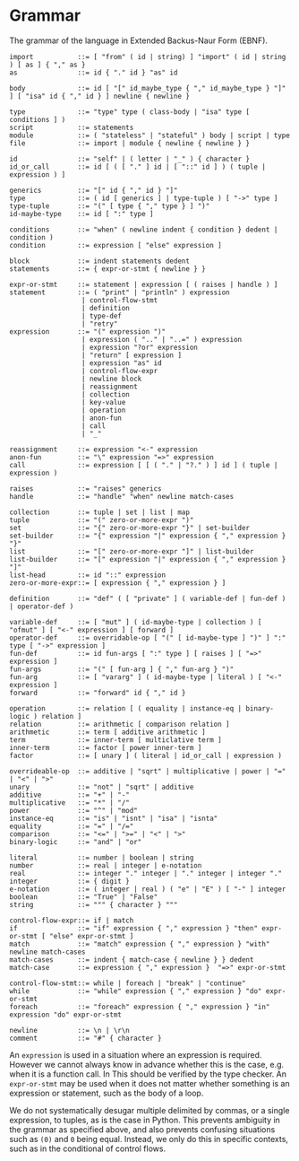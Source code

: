 # Grammar

The grammar of the language in Extended Backus-Naur Form (EBNF).

    import           ::= [ "from" ( id | string) ] "import" ( id | string ) [ as ] { "," as }
    as               ::= id { "." id } "as" id

    body             ::= id [ "[" id_maybe_type { "," id_maybe_type } "]" ] [ "isa" id { "," id } ] newline { newline }

    type             ::= "type" type ( class-body | "isa" type [ conditions ] )
    script           ::= statements
    module           ::= ( "stateless" | "stateful" ) body | script | type
    file             ::= import | module { newline { newline } }
    
    id               ::= "self" | ( letter | "_" ) { character }
    id_or_call       ::= id [ ( [ "." ] id | [ "::" id ] ) ( tuple | expression ) ]

    generics         ::= "[" id { "," id } "]"
    type             ::= ( id [ generics ] | type-tuple ) [ "->" type ]
    type-tuple       ::= "(" [ type { "," type } ] ")"
    id-maybe-type    ::= id [ ":" type ]
    
    conditions       ::= "when" ( newline indent { condition } dedent | condition )
    condition        ::= expression [ "else" expression ]
    
    block            ::= indent statements dedent
    statements       ::= { expr-or-stmt { newline } }
    
    expr-or-stmt     ::= statement | expression [ ( raises | handle ) ]
    statement        ::= ( "print" | "println" ) expression
                      | control-flow-stmt
                      | definition
                      | type-def
                      | "retry"
    expression       ::= "(" expression ")" 
                      | expression ( ".." | "..=" ) expression
                      | expression "?or" expression
                      | "return" [ expression ]
                      | expression "as" id 
                      | control-flow-expr 
                      | newline block
                      | reassignment
                      | collection
                      | key-value
                      | operation
                      | anon-fun
                      | call
                      | "_"
                     
    reassignment     ::= expression "<-" expression
    anon-fun         ::= "\" expression "=>" expression
    call             ::= expression [ [ ( "." | "?." ) ] id ] ( tuple | expression )
    
    raises           ::= "raises" generics
    handle           ::= "handle" "when" newline match-cases
    
    collection       ::= tuple | set | list | map
    tuple            ::= "(" zero-or-more-expr ")"
    set              ::= "{" zero-or-more-expr "}" | set-builder
    set-builder      ::= "{" expression "|" expression { "," expression } "}"
    list             ::= "[" zero-or-more-expr "]" | list-builder
    list-builder     ::= "[" expression "|" expression { "," expression } "]"
    list-head        ::= id "::" expression
    zero-or-more-expr::= [ expression { "," expression } ]
    
    definition       ::= "def" ( [ "private" ] ( variable-def | fun-def ) | operator-def )

    variable-def     ::= [ "mut" ] ( id-maybe-type | collection ) [ "ofmut" ] [ "<-" expression ] [ forward ]
    operator-def     ::= overridable-op [ "(" [ id-maybe-type ] ")" ] ":" type [ "->" expression ]
    fun-def          ::= id fun-args [ ":" type ] [ raises ] [ "=>" expression ]
    fun-args         ::= "(" [ fun-arg ] { "," fun-arg } ")"
    fun-arg          ::= [ "vararg" ] ( id-maybe-type | literal ) [ "<-" expression ]
    forward          ::= "forward" id { "," id }
    
    operation        ::= relation [ ( equality | instance-eq | binary-logic ) relation ]
    relation         ::= arithmetic [ comparison relation ]
    arithmetic       ::= term [ additive arithmetic ]
    term             ::= inner-term [ multiclative term ]
    inner-term       ::= factor [ power inner-term ]
    factor           ::= [ unary ] ( literal | id_or_call | expression )
    
    overrideable-op  ::= additive | "sqrt" | multiplicative | power | "=" | "<" | ">"
    unary            ::= "not" | "sqrt" | additive 
    additive         ::= "+" | "-"
    multiplicative   ::= "*" | "/"
    power            ::= "^" | "mod"
    instance-eq      ::= "is" | "isnt" | "isa" | "isnta"
    equality         ::= "=" | "/="
    comparison       ::= "<=" | ">=" | "<" | ">"
    binary-logic     ::= "and" | "or"
    
    literal          ::= number | boolean | string
    number           ::= real | integer | e-notation
    real             ::= integer "." integer | "." integer | integer "."
    integer          ::= { digit }
    e-notation       ::= ( integer | real ) ( "e" | "E" ) [ "-" ] integer
    boolean          ::= "True" | "False"
    string           ::= """ { character } """
                                     
    control-flow-expr::= if | match
    if               ::= "if" expression { "," expression } "then" expr-or-stmt [ "else" expr-or-stmt ]
    match            ::= "match" expression { "," expression } "with" newline match-cases
    match-cases      ::= indent { match-case { newline } } dedent
    match-case       ::= expression { "," expression }  "=>" expr-or-stmt
    
    control-flow-stmt::= while | foreach | "break" | "continue"
    while            ::= "while" expression { "," expression } "do" expr-or-stmt
    foreach          ::= "foreach" expression { "," expression } "in" expression "do" expr-or-stmt
    
    newline          ::= \n | \r\n
    comment          ::= "#" { character }

An `expression` is used in a situation where an expression is required. 
However we cannot always know in advance whether this is the case, e.g. when it is a function call. 
In This should be verified by the type checker. 
An `expr-or-stmt` may be used when it does not matter whether something is an expression or statement, such as the body of a loop.
              
We do not systematically desugar multiple 
delimited by commas, or a single expression, to tuples, as is the case in Python.
This prevents ambiguity in the grammar as specified above, and also prevents confusing situations such as `(0)` and `0` being equal.
Instead, we only do this in specific contexts, such as in the conditional of control flows.
